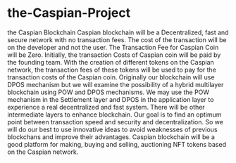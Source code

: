 # the-Caspian-Project
the Caspian Blockchain
Caspian blockchain will be a Decentralized, fast and secure network with no transaction fees. The cost of the transaction will be on the developer and not the user. The Transaction Fee for Caspian Coin will be Zero. 
Initially, the transaction Costs of Caspian coin will be paid by the founding team. With the creation of different tokens on the Caspian network, the transaction fees of these tokens will be used to pay for the transaction costs of the Caspian coin.
Originally our blockchain will use DPOS mechanism but we will examine the possibility of a hybrid multilayer blockchain using POW and DPOS mechanisms. We may use the POW mechanism in the Settlement layer and DPOS in the application layer to experience a real decentralized and fast system. There will be other intermediate layers to enhance blockchain. Our goal is to find an optimum point between transaction speed and security and decentralization. So we will do our best to use innovative ideas to avoid weaknesses of previous blockchans and improve their advantages. 
Caspian blockchain will be a good platform for making, buying and selling, auctioning NFT tokens based on the Caspian network.
